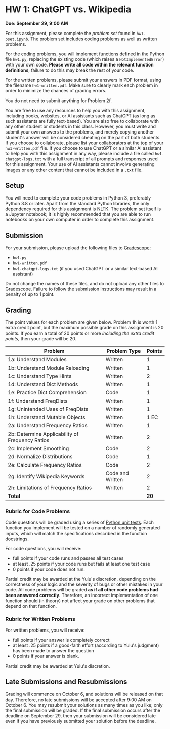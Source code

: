 # HW 1: ChatGPT vs. Wikipedia
**Due: September 29, 9:00 AM**

For this assignment, please complete the _problem set_ found in `hw1-pset.ipynb`. The problem set includes coding problems as well as written problems.

For the coding problems, you will implement functions defined in the Python file `hw1.py`, replacing the existing code (which raises a `NotImplementedError`) with your own code. **Please write all code within the relevant function definitions**; failure to do this may break the rest of your code.

For the written problems, please submit your answers in PDF format, using the filename `hw1-written.pdf`. Make sure to clearly mark each problem in order to minimize the chances of grading errors.

You do not need to submit anything for Problem 2f.

You are free to use any resources to help you with this assignment, including books, websites, or AI assistants such as ChatGPT (as long as such assistants are fully text-based). You are also free to collaborate with any other student or students in this class. However, you must write and submit your own answers to the problems, and merely copying another student's answer will be considered cheating on the part of both students. If you choose to collaborate, please list your collaborators at the top of your `hw1-written.pdf` file. If you choose to use ChatGPT or a similar AI assistant to help you with this assignment in any way, please include a file called `hw1-chatgpt-logs.txt` with a full transcript of all prompts and responses used for this assignment. Your use of AI assistants cannot involve generating images or any other content that cannot be included in a `.txt` file.

## Setup

You will need to complete your code problems in Python 3, preferably Python 3.8 or later. Apart from the standard Python libraries, the only dependency required for this assignment is [NLTK](https://www.nltk.org/). The problem set itself is a Jupyter notebook; it is highly recommended that you are able to run notebooks on your own computer in order to complete this assignment.

## Submission

For your submission, please upload the following files to [Gradescope](https://www.gradescope.com):
* `hw1.py`
* `hw1-written.pdf`
* `hw1-chatgpt-logs.txt` (if you used ChatGPT or a similar text-based AI assistant)

Do not change the names of these files, and do not upload any other files to Gradescope. Failure to follow the submission instructions may result in a penalty of up to 1 point.

## Grading

The point values for each problem are given below. Problem 1h is worth 1 extra credit point, but the maximum possible grade on this assignment is 20 points. If you earn a total of 20 points or more _including the extra credit points_, then your grade will be 20.

| Problem                                         | Problem Type     | Points |
|-------------------------------------------------|------------------|---|
| 1a: Understand Modules                          | Written          | 1 |
| 1b: Understand Module Reloading                 | Written          | 1 |
| 1c: Understand Type Hints                       | Written          | 2 |
| 1d: Understand Dict Methods                     | Written          | 1 |
| 1e: Practice Dict Comprehension                 | Code             | 1 |
| 1f: Understand FreqDists                        | Written          | 1 |
| 1g: Unintended Uses of FreqDists                | Written          | 1 |
| 1h: Understand Mutable Objects                  | Written          | 1 EC |
| 2a: Understand Frequency Ratios                 | Written          | 1 |
| 2b: Determine Applicability of Frequency Ratios | Written          | 2 |
| 2c: Implement Smoothing                         | Code             | 2 |
| 2d: Normalize Distributions                     | Code             | 1 |
| 2e: Calculate Frequency Ratios                  | Code             | 2 |
| 2g: Identify Wikipedia Keywords                 | Code and Written | 2 |
| 2h: Limitations of Frequency Ratios             | Written          | 2 |
| **Total**                                       |                  | **20** |

### Rubric for Code Problems
Code questions will be graded using a series of [Python unit tests](https://realpython.com/python-testing/). Each function you implement will be tested on a number of randomly generated inputs, which will match the specifications described in the function docstrings. <!-- **The unit tests will run immediately upon submitting your solution to [Gradescope](https://www.gradescope.com), and you will be able to see the results as soon as the tests have finished running.** Therefore, you are encouraged to debug and resubmit your code if one or more unit tests fail. -->

For code questions, you will receive:
* full points if your code runs and passes all test cases
* at least .25 points if your code runs but fails at least one test case
* 0 points if your code does not run.

Partial credit may be awarded at the Yulu's discretion, depending on the correctness of your logic and the severity of bugs or other mistakes in your code. All code problems will be graded **as if all other code problems had been answered correctly**. Therefore, an incorrect implementation of one function should (in theory) not affect your grade on other problems that depend on that function.

### Rubric for Written Problems
For written problems, you will receive:
* full points if your answer is completely correct
* at least .25 points if a good-faith effort (according to Yulu's judgment) has been made to answer the question
* 0 points if your answer is blank.

Partial credit may be awarded at Yulu's discretion.

## Late Submissions and Resubmissions

Grading will commence on October 6, and solutions will be released on that day. Therefore, no late submissions will be accepted after 9:00 AM on October 6. You may resubmit your solutions as many times as you like; only the final submission will be graded. If the final submission occurs after the deadline on September 29, then your submission will be considered late even if you have previously submitted your solution before the deadline.

